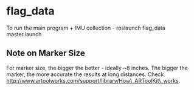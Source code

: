 flag_data
=========

To run the main program + IMU collection  - 
roslaunch flag_data master.launch 







Note on Marker Size
--------------
For marker size, the bigger the better - ideally ~8 inches. The bigger the marker,
the more accurate the results at long distances. Check http://www.artoolworks.com/support/library/How\_ARToolKit\_works. 
